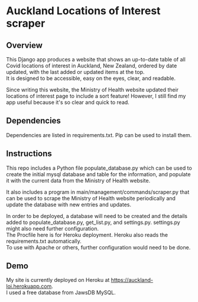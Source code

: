 # Auckland Locations of Interest scraper

## Overview

This Django app produces a website that shows an up-to-date table of all Covid locations of interest in Auckland, New Zealand, ordered by date updated, with the last added or updated items at the top.  
It is designed to be accessible, easy on the eyes, clear, and readable.  

Since writing this website, the Ministry of Health website updated their locations of interest page to include a sort feature! However, I still find my app useful because it's so clear and quick to read.

## Dependencies

Dependencies are listed in requirements.txt.
Pip can be used to install them.

## Instructions

This repo includes a Python file populate_database.py which can be used to create the initial mysql database and table for the information, and populate it with the current data from the Ministry of Health website.

It also includes a program in main/management/commands/scraper.py that can be used to scrape the Ministry of Health website periodically and update the database with new entries and updates.

In order to be deployed, a database will need to be created and the details added to populate_database.py, get_list.py, and settings.py.
settings.py might also need further configuration.  
The Procfile here is for Heroku deployment. Heroku also reads the requirements.txt automatically.  
To use with Apache or others, further configuration would need to be done.

## Demo

My site is currently deployed on Heroku at https://auckland-loi.herokuapp.com.  
I used a free database from JawsDB MySQL.
